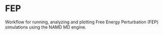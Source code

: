 # FEP
Workflow for running, analyzing and plotting Free Energy Perturbation (FEP) simulations using the NAMD MD engine.
